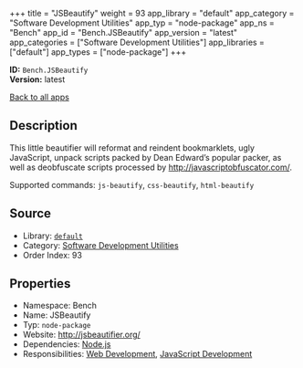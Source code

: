 ﻿+++
title = "JSBeautify"
weight = 93
app_library = "default"
app_category = "Software Development Utilities"
app_typ = "node-package"
app_ns = "Bench"
app_id = "Bench.JSBeautify"
app_version = "latest"
app_categories = ["Software Development Utilities"]
app_libraries = ["default"]
app_types = ["node-package"]
+++

**ID:** `Bench.JSBeautify`  
**Version:** latest  
<!--more-->

[Back to all apps](/apps/)

## Description
This little beautifier will reformat and reindent bookmarklets, ugly JavaScript,
unpack scripts packed by Dean Edward’s popular packer,
as well as deobfuscate scripts processed by <http://javascriptobfuscator.com/>.


Supported commands: `js-beautify`, `css-beautify`, `html-beautify`

## Source

* Library: [`default`](/app_libraries/default)
* Category: [Software Development Utilities](/app_categories/software-development-utilities)
* Order Index: 93

## Properties

* Namespace: Bench
* Name: JSBeautify
* Typ: `node-package`
* Website: <http://jsbeautifier.org/>
* Dependencies: [Node.js](/apps/Bench.Node)
* Responsibilities: [Web Development](/apps/Bench.Group.WebDevelopment), [JavaScript Development](/apps/Bench.Group.JavaScriptDevelopment)

